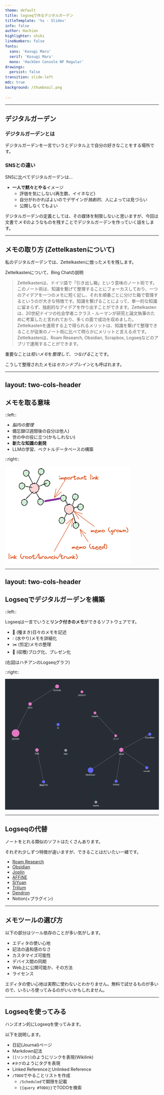```yaml
---
theme: default
title: logseqで作るデジタルガーデン
titleTemplate: '%s - Slidev'
info: false
author: Hachian
highlighter: shiki
lineNumbers: false
fonts:
  sans: 'Kosugi Maru'
  serif: 'Kosugi Maru'
  mono: 'HackGen Console NF Regular'
drawings:
  persist: false
transition: slide-left
mdc: true
background: /thumbnail.png

---
```


---

## デジタルガーデン

### デジタルガーデンとは

デジタルガーデンを一言でいうとデジタル上で自分の好きなことをする場所です。

### SNSとの違い

SNSに比べてデジタルガーデンは…

- **一人で黙々とやる**イメージ
  - 評価を気にしない(再生数、イイネなど)
  - 自分がわかればよいのでデザインが*独創的*、人によっては見づらい
  - 公開しなくてもよい

デジタルガーデンの定義としては、その媒体を制限しないと思いますが、今回は文書で*メモ*のようなものを残すことでデジタルガーデンを作っていく話をします。

---

## メモの取り方 (Zettelkastenについて)

私のデジタルガーデンでは、Zettelkastenに倣ったメモを残します。

Zettelkastenについて、Bing Chatの説明

> Zettelkastenは、ドイツ語で「引き出し箱」という意味のノート術です。このノート術は、知識を繋げて整理することにフォーカスしており、一つのアイデアを一つのメモに短く記し、それを順番ごとに分けた箱で管理するというのが大きな特徴です。知識を繋げることによって、単一的な知識に留まらず、独創的なアイデアを作り出すことができます。Zettelkastenは、20世紀ドイツの社会学者ニクラス・ルーマンが研究と論文執筆のために考案したと言われており、多くの面で成功を収めました。Zettelkastenを運用する上で得られるメリットは、知識を繋げて整理できることが従来のノート術に比べて明らかにメリットと言える点です。Zettelkastenは、Roam Research, Obsidian, Scrapbox, Logseqなどのアプリで運用することができます。

重要なことは*短いメモ*を*整理して*、*つなげる*ことです。

こうして整理されたメモは*セカンドブレイン*とも呼ばれます。

---
layout: two-cols-header
---

## メモを取る意味

::left::

- *脳内の整理*
- 備忘録(2週間後の自分は他人)
- 世の中の役に立つ(かもしれない)
- **新たな知識の創発**
- LLMの学習、ベクトルデータベースの構築

::right::

![Alt text](/image-1.png)

---
layout: two-cols-header
---

## Logseqでデジタルガーデンを構築

::left::

Logseqは一言でいうと**リンク付きのメモ**ができるソフトウェアです。

- 🌱 (種まき)日々のメモを記述
- 💧 (水やり)メモを詳細化
- ✂️ (剪定)メモの整理
- 🌾 (収穫)ブログ化、プレゼン化

(右図はハチアンのLogseqグラフ)

::right::

![](/image.png)

---

## Logseqの代替

ノートをとれる類似のソフトはたくさんあります。

それぞれ少しずつ特徴が違いますが、できることはだいたい一緒です。

- [Roam Research](https://roamresearch.com/)
- [Obsidian](https://github.com/obsidianmd/obsidian-releases)
- [Joplin](https://github.com/laurent22/joplin)
- [AFFiNE](https://github.com/toeverything/AFFiNE)
- [SiYuan](https://github.com/siyuan-note/siyuan)
- [Trilium](https://github.com/zadam/trilium)
- [Dendron](https://github.com/dendronhq/dendron)
- Notion(+プラグイン)

---

## メモツールの選び方

以下の部分はツール依存のことが多い気がします。

- エディタの使い心地
- 記法の違和感のなさ
- カスタマイズ可能性
- デバイス間の同期
- Web上に公開可能か、その方法
- ライセンス

エディタの使い心地は実際に使わないとわかりません。無料で試せるものが多いので、いろいろ使ってみるのがいいかもしれません。

---

## Logseqを使ってみる

ハンズオン的にLogseqを使ってみます。

以下を説明します。

- 日記(Journal)ページ
- Markdown記法
- `[[リンク]]`のようにリンクを表現(Wikilink)
- `#タグ`のようにタグを表現
- Linked ReferenceとUnlinked Reference
- `/TODO`でやることリストを作成
  - `/Scheduled`で期限を記載
  - `{{query #TODO}}`でTODOを検索
